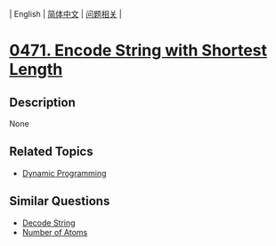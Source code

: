 
| English | [简体中文](README.md) | [问题相关](QUESTION.md) |
# [0471. Encode String with Shortest Length](https://leetcode-cn.com/problems/encode-string-with-shortest-length/)
## Description
None
## Related Topics
- [Dynamic Programming](https://leetcode-cn.com/tag/dynamic-programming)
## Similar Questions
- [Decode String](../0394/README_EN.md)
- [Number of Atoms](../0726/README_EN.md)

